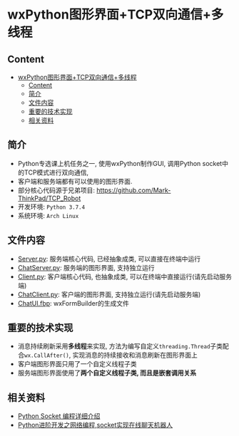 # wxPython图形界面+TCP双向通信+多线程

## Content

<!-- TOC -->

- [wxPython图形界面+TCP双向通信+多线程](#wxpython图形界面tcp双向通信多线程)
    - [Content](#content)
    - [简介](#简介)
    - [文件内容](#文件内容)
    - [重要的技术实现](#重要的技术实现)
    - [相关资料](#相关资料)

<!-- /TOC -->

## 简介

- Python专选课上机任务之一, 使用wxPython制作GUI, 调用Python socket中的TCP模式进行双向通信, 
- 客户端和服务端都有可以使用的图形界面. 
- 部分核心代码源于兄弟项目: https://github.com/Mark-ThinkPad/TCP_Robot
- 开发环境: `Python 3.7.4`
- 系统环境: `Arch Linux`

## 文件内容

- [Server.py](./Server.py): 服务端核心代码, 已经抽象成类, 可以直接在终端中运行
- [ChatServer.py](./ChatServer.py): 服务端的图形界面, 支持独立运行
- [Client.py](./Client.py): 客户端核心代码, 也抽象成类, 可以在终端中直接运行(请先启动服务端)
- [ChatClient.py](./ChatClient.py): 客户端的图形界面, 支持独立运行(请先启动服务端)
- [ChatUI.fbp](./ChatUI.fbp): wxFormBuilder的生成文件

## 重要的技术实现

- 消息持续刷新采用**多线程**来实现, 方法为编写自定义`threading.Thread`子类配合`wx.CallAfter()`, 实现消息的持续接收和消息刷新在图形界面上
- 客户端图形界面只用了一个自定义线程子类
- 服务端图形界面使用了**两个自定义线程子类, 而且是嵌套调用关系**

## 相关资料

- [Python Socket 编程详细介绍](https://gist.github.com/kevinkindom/108ffd675cb9253f8f71)
- [Python进阶开发之网络编程,socket实现在线聊天机器人](https://www.imooc.com/article/31228)
